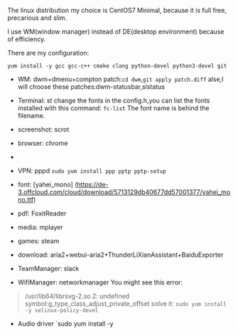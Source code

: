 The linux distribution my choice is CentOS7 Minimal, because it is full free, precarious and slim.

I use WM(window manager) instead of DE(desktop environment) because of efficiency.

There are my configuration:

`yum install -y gcc gcc-c++ cmake clang python-devel python3-devel git`



+ WM: dwm+dmenu+compton
patch:`cd dwm`,`git apply patch.diff`
alse,I will choose these patches:dwm-statusbar,slstatus

+ Terminal: st
change the fonts in the config.h,you can list the fonts installed with this command:
`fc-list`
The font name is behind the filename.

+ screenshot: scrot


+ browser: chrome
+ 

+ VPN: pppd
`sudo yum install ppp pptp pptp-setup`

+ font: [yahei_mono]
(https://de-3.offcloud.com/cloud/download/5713129db40677dd57001377/yahei_mono.ttf)

+ pdf: FoxitReader

+ media: mplayer

+ games: steam

+ download: aria2+webui-aria2+ThunderLiXianAssistant+BaiduExporter

+ TeamManager: slack

+ WifiManager: networkmanager
You might see this error:
> /usr/lib64/librsvg-2.so.2: undefined symbol:g_type_class_adjust_private_offset
solve it: `sudo yum install -y selinux-policy-devel`

+ Audio driver
`sudo yum install -y 
